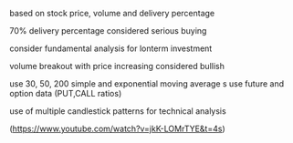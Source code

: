 based on stock price, volume and delivery percentage

70% delivery percentage considered serious buying

consider fundamental analysis for lonterm investment

volume breakout with price increasing considered bullish

use 30, 50, 200 simple and exponential moving average
s
use future and option data (PUT,CALL ratios)

use of multiple candlestick patterns for technical analysis


(https://www.youtube.com/watch?v=jkK-LOMrTYE&t=4s)